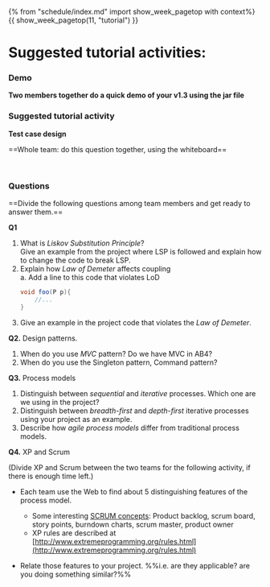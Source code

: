{% from "schedule/index.md" import show_week_pagetop with context%}
{{ show_week_pagetop(11, "tutorial") }}

# Suggested tutorial activities:

### Demo
**Two members together do a quick demo of your v1.3 using the jar file**

### Suggested tutorial activity

**Test case design**

==Whole team: do this question together, using the whiteboard==

<div class="indented">
  <include src="../../book/testCaseDesign/combiningTestInputs/mix/q-testCasesForConsumeMethod.md" />
</div>
<br>

### Questions

==Divide the following questions among team members and get ready to answer them.==

**Q1**

1. What is _Liskov Substitution Principle_?<br>
   Give an example from the project where LSP is followed and explain how to change the code to break LSP.
1. Explain how _Law of Demeter_ affects coupling<br>
   a. Add a line to this code that violates LoD
   ```java
   void foo(P p){
       //...
   }
   ```
1. Give an example in the project code that violates the _Law of Demeter_.

**Q2.** Design patterns.
1. When do you use _MVC_ pattern? Do we have MVC in AB4?
1. When do you use the Singleton pattern, Command pattern? 
<!--
1. When do you use the _Facade_ pattern; _Observer_ pattern? Do we have the Observer pattern in AB4?
-->
**Q3.** Process models

1. Distinguish between _sequential_ and _iterative_ processes. Which one are we using in the project?
1. Distinguish between _breadth-first_ and _depth-first_ iterative processes using your project as an example.
1. Describe how _agile process models_ differ from traditional process models.

**Q4.** XP and Scrum

(Divide XP and Scrum between the two teams for the following activity, if there is enough time left.)

* Each team use the Web to find about 5 distinguishing features of the process model.
  * Some interesting [SCRUM concepts](https://www.scrum.org/resources/what-is-scrum): Product backlog, scrum board, story points, burndown charts, scrum master, product owner
  * XP rules are described at [http://www.extremeprogramming.org/rules.html](http://www.extremeprogramming.org/rules.html)

* Relate those features to your project. %%i.e. are they applicable? are you doing something similar?%%
